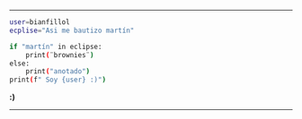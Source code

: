***

```sh
user=bianfillol
ecplise="Asi me bautizo martín"

if "martín" in eclipse:
    print(¨brownies¨)
else:
    print("anotado")
print(f" Soy {user} :)")
```
 **:)**
***
